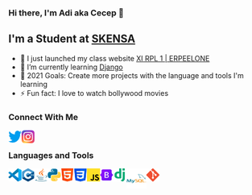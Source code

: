 ### Hi there, I'm Adi aka Cecep 👋

## I'm a Student at [SKENSA](http://www.smkn1denpasar.sch.id/)

- 🔭 I just launched my class website [XI RPL 1 | ERPEELONE](https://erpeelone.github.io/)
- 🌱 I’m currently learning [Django](https://www.djangoproject.com/)
- 🥅 2021 Goals: Create more projects with the language and tools I'm learning
- ⚡ Fun fact: I love to watch bollywood movies

### Connect With Me

[<img align="left" alt="Twitter" width="26px" src="icons/twitter.svg" />](https://www.twitter.com/lolcecep)
[<img align="left" alt="Instagram" width="26px" src="icons/instagram.svg" />](https://www.instagram.com/adiiaryasutaa)

<br />

### Languages and Tools
[<img align="left" alt="Visual Studio Code" width="26px" src="icons/vscode.svg" />](https://code.visualstudio.com/)
[<img align="left" alt="C++" width="26px" src="icons/cpp.svg" />](http://mingw-w64.org/doku.php)
[<img align="left" alt="Java" width="26px" src="icons/java.svg" />](https://www.java.com/en/)
[<img align="left" alt="Pyhton" width="26px" src="icons/python.svg" />](https://www.python.org/)
[<img align="left" alt="HTML" width="26px" src="icons/html.svg" />](https://www.w3.org/html/)
[<img align="left" alt="CSS" width="26px" src="icons/css.svg" />](https://www.w3.org/TR/CSS/#css)
[<img align="left" alt="Javascript" width="26px" src="icons/javascript.svg" />](https://www.ecma-international.org/publications-and-standards/standards/ecma-262/)
[<img align="left" alt="Bootstrap" width="26px" src="icons/bootstrap.svg" />](https://getbootstrap.com/)
[<img align="left" alt="Django" width="26px" src="icons/django.svg" />](https://www.djangoproject.com/)
[<img align="left" alt="MySQL" width="40px" src="icons/mysql.svg" />](https://www.mysql.com/)
[<img align="left" alt="Git" width="26px" src="icons/git.svg" />](https://git-scm.com/)
